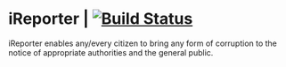 # iReporter | [![Build Status](https://travis-ci.com/jngisiro/iReporter.svg?branch=api)](https://travis-ci.com/jngisiro/iReporter)
 iReporter enables any/every citizen to bring any form of corruption to the notice of appropriate authorities and the general public.
